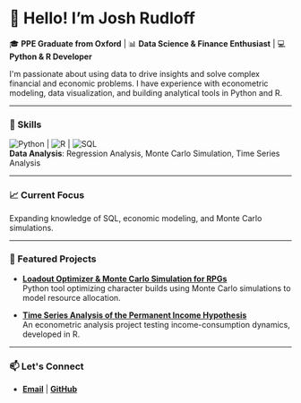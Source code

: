 # 👋 Hello! I’m Josh Rudloff

🎓 **PPE Graduate from Oxford** | 📊 **Data Science & Finance Enthusiast** | 💻 **Python & R Developer**

I'm passionate about using data to drive insights and solve complex financial and economic problems. I have experience with econometric modeling, data visualization, and building analytical tools in Python and R.

---

### 🔧 Skills
![Python](https://img.shields.io/badge/Python-FFD43B?style=flat&logo=python&logoColor=blue) | ![R](https://img.shields.io/badge/R-276DC3?style=flat&logo=R&logoColor=white) | ![SQL](https://img.shields.io/badge/SQL-4479A1?style=flat&logo=MySQL&logoColor=white)  
**Data Analysis**: Regression Analysis, Monte Carlo Simulation, Time Series Analysis  

---

### 📈 Current Focus
Expanding knowledge of SQL, economic modeling, and Monte Carlo simulations.

---

### 🌟 Featured Projects
- **[Loadout Optimizer & Monte Carlo Simulation for RPGs](https://github.com/Josh-Rudloff/Artifact-Optimisation-Simulator)**  
  Python tool optimizing character builds using Monte Carlo simulations to model resource allocation.

- **[Time Series Analysis of the Permanent Income Hypothesis](https://josh-rudloff.github.io/Time-Series-PIH/)**  
  An econometric analysis project testing income-consumption dynamics, developed in R.

---

### 📫 Let's Connect
- **[Email](mailto:jrudloff2015@gmail.com)** | **[GitHub](https://github.com/Josh-Rudloff)**





<!---
- 👋 Hi, I’m @Josh-Rudloff
- 👀 I’m interested in ...
- 🌱 I’m currently learning ...
- 💞️ I’m looking to collaborate on ...
- 📫 How to reach me ...
- 😄 Pronouns: ...
- ⚡ Fun fact: ...

Josh-Rudloff/Josh-Rudloff is a ✨ special ✨ repository because its `README.md` (this file) appears on your GitHub profile.
You can click the Preview link to take a look at your changes.
--->
